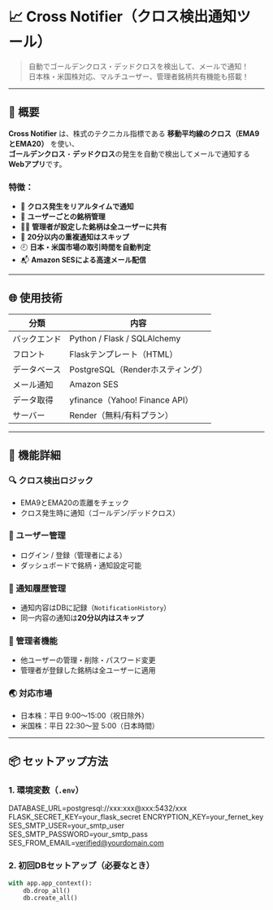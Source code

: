 # 📈 Cross Notifier（クロス検出通知ツール）

> 自動でゴールデンクロス・デッドクロスを検出して、メールで通知！  
> 日本株・米国株対応、マルチユーザー、管理者銘柄共有機能も搭載！

---

## 🔧 概要

**Cross Notifier** は、株式のテクニカル指標である **移動平均線のクロス（EMA9とEMA20）** を使い、  
**ゴールデンクロス**・**デッドクロス**の発生を自動で検出してメールで通知する**Webアプリ**です。

### 特徴：
- 📨 **クロス発生をリアルタイムで通知**
- 👤 **ユーザーごとの銘柄管理**
- 🧑‍💼 **管理者が設定した銘柄は全ユーザーに共有**
- 🔁 **20分以内の重複通知はスキップ**
- 🕘 **日本・米国市場の取引時間を自動判定**
- 📬 **Amazon SESによる高速メール配信**

---

## 🌐 使用技術

| 分類         | 内容                                     |
|--------------|------------------------------------------|
| バックエンド | Python / Flask / SQLAlchemy              |
| フロント     | Flaskテンプレート（HTML）               |
| データベース | PostgreSQL（Renderホスティング）        |
| メール通知   | Amazon SES                               |
| データ取得   | yfinance（Yahoo! Finance API）           |
| サーバー     | Render（無料/有料プラン）                |

---

## 🧪 機能詳細

### 🔍 クロス検出ロジック
- EMA9とEMA20の乖離をチェック
- クロス発生時に通知（ゴールデン/デッドクロス）

### 👥 ユーザー管理
- ログイン / 登録（管理者による）
- ダッシュボードで銘柄・通知設定可能

### 🔔 通知履歴管理
- 通知内容はDBに記録（`NotificationHistory`）
- 同一内容の通知は**20分以内はスキップ**

### 🧠 管理者機能
- 他ユーザーの管理・削除・パスワード変更
- 管理者が登録した銘柄は全ユーザーに適用

### 🌏 対応市場
- 日本株：平日 9:00〜15:00（祝日除外）
- 米国株：平日 22:30〜翌 5:00（日本時間）

---

## 📦 セットアップ方法

### 1. 環境変数（`.env`）
DATABASE_URL=postgresql://xxx:xxx@xxx:5432/xxx
FLASK_SECRET_KEY=your_flask_secret ENCRYPTION_KEY=your_fernet_key SES_SMTP_USER=your_smtp_user
SES_SMTP_PASSWORD=your_smtp_pass SES_FROM_EMAIL=verified@yourdomain.com

### 2. 初回DBセットアップ（必要なとき）
```python
with app.app_context():
    db.drop_all()
    db.create_all()

